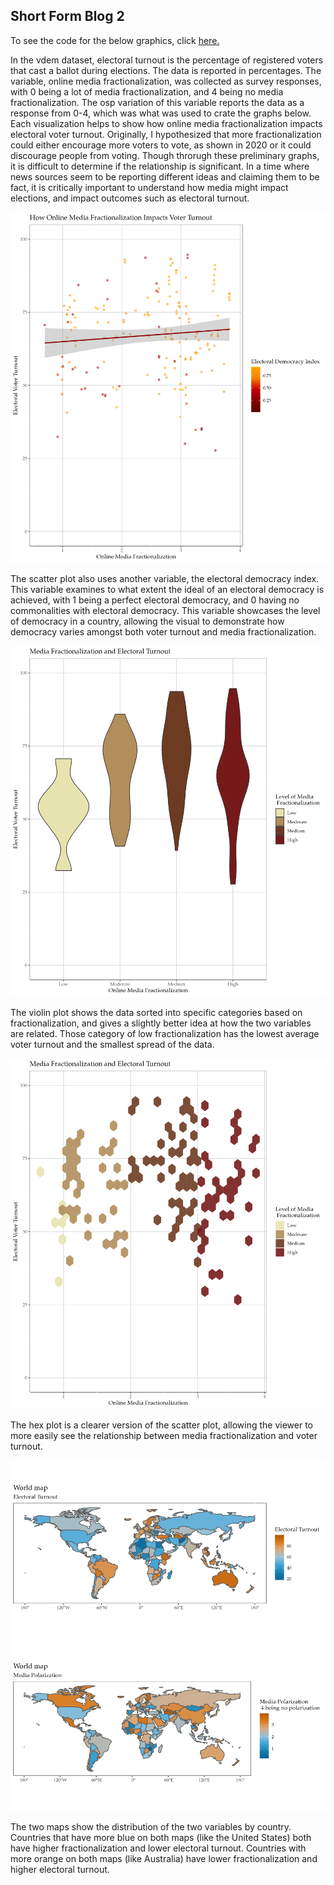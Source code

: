 ## Short Form Blog 2

To see the code for the below graphics, click [here.](ShortBlog2.R) 

In the vdem dataset, electoral turnout is the percentage of registered voters that cast a ballot during elections. The data is reported in percentages. The variable, online media fractionalization, was collected as survey responses, with 0 being a lot of media fractionalization, and 4 being no media fractionalization. The osp variation of this variable reports the data as a response from 0-4, which was what was used to crate the graphs below. Each visualization helps to show how online media fractionalization impacts electoral voter turnout. Originally, I hypothesized that more fractionalization could either encourage more voters to vote, as shown in 2020 or it could discourage people from voting. Though throrugh these preliminary graphs, it is difficult to determine if the relationship is significant. In a time where news sources seem to be reporting different ideas and claiming them to be fact, it is critically important to understand how media might impact elections, and impact outcomes such as electoral turnout. 

![This graph is a scatter plot.png](https://github.com/harrisonisrael/data_viz_390/blob/main/pointplot.png)

The scatter plot also uses another variable, the electoral democracy index. This variable examines to what extent the ideal of an electoral democracy is achieved, with 1 being a perfect electoral democracy, and 0 having no commonalities with electoral democracy. This variable showcases the level of democracy in a country, allowing the visual to demonstrate how democracy varies amongst both voter turnout and media fractionalization.

![This graph is a violin plot.png](https://github.com/harrisonisrael/data_viz_390/blob/main/violin_plot.png)

The violin plot shows the data sorted into specific categories based on fractionalization, and gives a slightly better idea at how the two variables are related. Those category of low fractionalization has the lowest average voter turnout and the smallest spread of the data. 

![This graph is a hex plot.png](https://github.com/harrisonisrael/data_viz_390/blob/main/hexgrid.png)

The hex plot is a clearer version of the scatter plot, allowing the viewer to more easily see the relationship between media fractionalization and voter turnout.

![This graph is a map.png](https://github.com/harrisonisrael/data_viz_390/blob/main/mapimage.png)

The two maps show the distribution of the two variables by country. Countries that have more blue on both maps (like the United States) both have higher fractionalization and lower electoral turnout. Countries with more orange on both maps (like Australia) have lower fractionalization and higher electoral turnout. 
